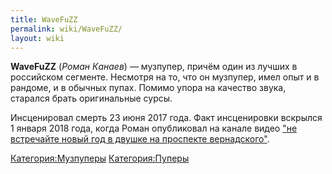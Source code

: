 ```yaml
---
title: WaveFuZZ
permalink: wiki/WaveFuZZ/
layout: wiki
---
```


**WaveFuZZ** (*Роман Канаев*) — музпупер, причём один из лучших в
российском сегменте. Несмотря на то, что он музпупер, имел опыт и в
рандоме, и в обычных пупах. Помимо упора на качество звука, старался
брать оригинальные сурсы.

Инсценировал смерть 23 июня 2017 года. Факт инсценировки вскрылся 1
января 2018 года, когда Роман опубликовал на канале видео ["не
встречайте новый год в двушке на проспекте
вернадского"](https://www.youtube.com/watch?v=gsckat12REA).

[Категория:Музпуперы](Категория:Музпуперы "wikilink")
[Категория:Пуперы](Категория:Пуперы "wikilink")
